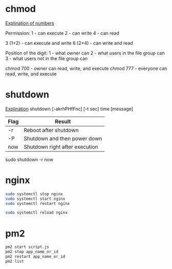 # chmod
[Explination of numbers](http://www.thinkplexx.com/learn/article/unix/command/chmod-permissions-flags-explained-600-0600-700-777-100-etc)

Permission:
1 - can execute
2 - can write
4 - can read

3 (1+2) - can execute and write
6 (2+4) - can write and read

Position of the digit:
1 - what owner can
2 - what users in the file group can
3 - what users not in the file group can

chmod 700 - owner can read, write, and execute
chmod 777 - everyone can read, write, and execute

# shutdown
[Explination](https://www.computerhope.com/unix/ushutdow.htm)
shutdown [-akrhPHfFnc] [-t sec] time [message]

| Flag | Result                         |
|------|--------------------------------|
| -r   | Reboot after shutdown          |
| -P   | Shutdown and then power down   |
| now  | Shutdown right after execution |

sudo shutdown -r now

# nginx
```sh
sudo systemctl stop nginx
sudo systemctl start nginx
sudo systemctl restart nginx

sudo systemctl reload nginx
```

# pm2
```sh
pm2 start script.js
pm2 stop app_name_or_id
pm2 restart app_name_or_id
pm2 list
```